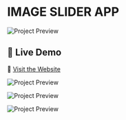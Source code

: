 # IMAGE SLIDER APP

![Project Preview](./images/image1.png)



## 🚀 Live Demo  
🔗 [Visit the Website](https://random-quote-generator-app-seven.vercel.app/)


![Project Preview](./images/image2.png)

![Project Preview](./images/image3.png)

![Project Preview](./images/image4.png)













